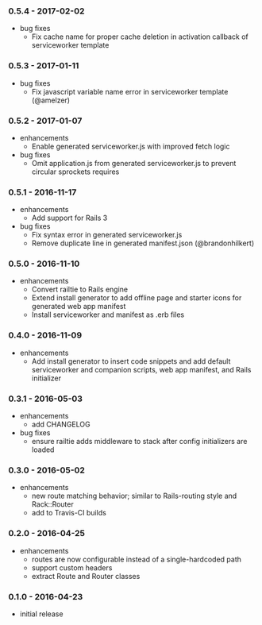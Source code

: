 ### 0.5.4 - 2017-02-02

* bug fixes
  * Fix cache name for proper cache deletion in activation callback of serviceworker template

### 0.5.3 - 2017-01-11

* bug fixes
  * Fix javascript variable name error in serviceworker template (@amelzer)

### 0.5.2 - 2017-01-07

* enhancements
  * Enable generated serviceworker.js with improved fetch logic
* bug fixes
  * Omit application.js from generated serviceworker.js to prevent circular
    sprockets requires

### 0.5.1 - 2016-11-17

* enhancements
  * Add support for Rails 3
* bug fixes
  * Fix syntax error in generated serviceworker.js
  * Remove duplicate line in generated manifest.json (@brandonhilkert)

### 0.5.0 - 2016-11-10

* enhancements
  * Convert railtie to Rails engine
  * Extend install generator to add offline page and starter icons for generated web app manifest
  * Install serviceworker and manifest as .erb files

### 0.4.0 - 2016-11-09

* enhancements
  * Add install generator to insert code snippets and add default serviceworker
    and companion scripts, web app manifest, and Rails initializer

### 0.3.1 - 2016-05-03

* enhancements
  * add CHANGELOG
* bug fixes
  * ensure railtie adds middleware to stack after config initializers are loaded

### 0.3.0 - 2016-05-02

* enhancements
  * new route matching behavior; similar to Rails-routing style and Rack::Router
  * add to Travis-CI builds

### 0.2.0 - 2016-04-25

* enhancements
  * routes are now configurable instead of a single-hardcoded path
  * support custom headers
  * extract Route and Router classes

### 0.1.0 - 2016-04-23

* initial release
